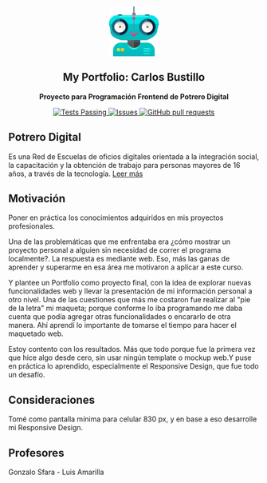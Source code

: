 <p align="center">
  <img width="100px" src="https://github.com/cabustillo13/Carlos-Bustillo/blob/main/resources/robotMe.svg" align="center" alt="Yo, Robot" />
  <h2 align="center">My Portfolio: Carlos Bustillo</h2>
  <p align="center"><b>Proyecto para Programación Frontend de Potrero Digital</b></p>
</p>
  
<p align="center">
  <a href="https://github.com/cabustillo13/Carlos-Bustillo/actions/new">
    <img alt="Tests Passing" src="https://github.com/anuraghazra/github-readme-stats/workflows/Test/badge.svg" />
  </a>
  
  <a href="https://github.com/cabustillo13/Carlos-Bustillo/issues">
    <img alt="Issues" src="https://img.shields.io/github/issues/cabustillo13/Carlos-Bustillo?color=0088ff" />
  </a>
  
  <a href="https://github.com/cabustillo13/Carlos-Bustillo/pulls">
    <img alt="GitHub pull requests" src="https://img.shields.io/github/issues-pr/cabustillo13/Carlos-Bustillo?color=0088ff" />
  </a>
 </p>
 
 ## Potrero Digital 
 
Es una Red de Escuelas de oficios digitales orientada a la integración social, la capacitación y la obtención de trabajo para personas mayores de 16 años, a través de la tecnología. [Leer más](https://potrerodigital.org/)

## Motivación

Poner en práctica los conocimientos adquiridos en mis proyectos profesionales. 

Una de las problemáticas que me enfrentaba era ¿cómo mostrar un proyecto personal a alguien sin necesidad de correr el programa localmente?. La respuesta es mediante web. Eso, más las ganas de aprender y superarme en esa área me motivaron a aplicar a este curso.

Y plantee un Portfolio como proyecto final, con la idea de explorar nuevas funcionalidades web y llevar la presentación de mi información personal a otro nivel. Una de las cuestiones que más me costaron fue realizar al "pie de la letra" mi maqueta; porque conforme lo iba programando me daba cuenta que podía agregar otras funcionalidades o encararlo de otra manera. Ahí aprendí lo importante de tomarse el tiempo para hacer el maquetado web.

Estoy contento con los resultados. Más que todo porque fue la primera vez que hice algo desde cero, sin usar ningún template o mockup web.Y puse en práctica lo aprendido, especialmente el Responsive Design, que fue todo un desafío.

## Consideraciones

Tomé como pantalla mínima para celular 830 px, y en base a eso desarrolle mi Responsive Design.

## Profesores

Gonzalo Sfara - Luis Amarilla
